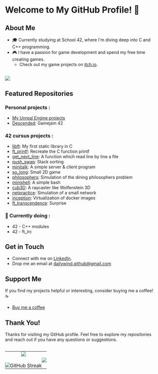 # Welcome to My GitHub Profile! 👋

## About Me
- 🎓 Currently studying at School 42, where I'm diving deep into C and C++ programming.
- 🎮 I have a passion for game development and spend my free time creating games.
  - Check out my game projects on [itch.io](https://dailywind.itch.io/).
 
##
<img src="https://skillicons.dev/icons?i=c,cpp,cs,docker,bash,git,godot,unity,unreal," />

## Featured Repositories
### Personal projects :
- [My Unreal Engine projects](UEProjects.md)
- [Descended](https://hasyxd.itch.io/descended): Gamejam 42
  
### 42 cursus projects :
- [libft](https://github.com/DailyWind00/libft): My first static library in C
- [ft_printf](https://github.com/DailyWind00/ft_printf): Recreate the C function printf 
- [get_next_line](https://github.com/DailyWind00/get_next_line): A function which read line by line a file
- [push_swap](https://github.com/DailyWind00/push_swap): Stack sorting
- [minitalk](https://github.com/DailyWind00/minitalk): A simple server & client program
- [so_long](https://github.com/DailyWind00/so_long): Small 2D game
- [philosophers](https://github.com/DailyWind00/philosophers): Simulation of the dining philosophers problem
- [minishell](https://github.com/DailyWind00/minishell/tree/main): A simple bash
- [cub3D](https://github.com/DailyWind00/Cub3D): A raycaster like Wolfenstein 3D
- [netpractice](https://github.com/lpaube/NetPractice): Simulation of a small network
- [inception](https://github.com/DailyWind00/Inception/tree/main): Virtualization of docker images
- [ft_transcendence](https://github.com/DailyWind00/ft_transcendence): Surprise

### 🚧 Currently doing :
- 42 - C++ modules
- 42 - ft_irc

## Get in Touch
- Connect with me on [LinkedIn](https://www.linkedin.com/in/ma%C3%ABl-gallais-0966022b3/).
- Drop me an email at dailywind.github@gmail.com

## Support Me
If you find my projects helpful or interesting, consider buying me a coffee! ☕️
- [Buy me a coffee](https://fr.tipeee.com/dailywind)

## Thank You!
Thanks for visiting my GitHub profile. Feel free to explore my repositories and reach out if you have any questions or suggestions.

 ##
<table style="width:100%; border-collapse: collapse; border: none;">
  <tr style="border: none;">
    <td style="text-align: center; vertical-align: middle; border: none; padding: 0;">
      <div style="display: flex; flex-direction: column; align-items: center; justify-content: center; height: 100%;">
        <img src="https://github-readme-stats.vercel.app/api?username=DailyWind00&show_icons=true&theme=ambient_gradient&border_color=d43cd6&border_radius=45" style="border: none;" />
        <br/>
        <img src="https://streak-stats.demolab.com/?user=DailyWind&theme=ambient-gradient&border_radius=50" alt="GitHub Streak" style="border: none;" />
      </div>
    </td>
    <td style="text-align: center; vertical-align: middle; border: none; padding: 0;">
      <img src="https://github-readme-stats.vercel.app/api/top-langs/?username=DailyWind00&layout=pie&show_icons=true&theme=ambient_gradient&border_color=d43cd6&border_radius=45" style="border: none;" />
    </td>
  </tr>
</table>

